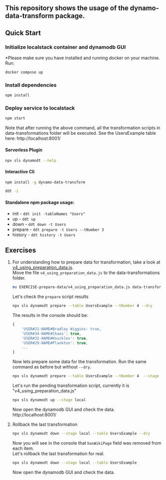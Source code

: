 ## This repository shows the usage of the dynamo-data-transform package.

## Quick Start

### Initialize localstack container and dynamodb GUI
*Please make sure you have installed and running docker on your machine.
Run:
```bash
docker compose up
```

### Install dependencies
```bash
npm install
```

### Deploy service to localstack
```bash
npm start
```

Note that after running the above command, all the transformation scripts in data-transformations folder will be executed.
See the UsersExample table here:
http://localhost:8001/



#### Serverless Plugin
```bash
npx sls dynamodt --help
```

#### Interactive Cli
```bash
npm install -g dynamo-data-transform

ddt -i
```

#### Standalone npm package usage:
- init - `ddt init -tableNames "Users"`
- up - `ddt up`
- down - `ddt down -t Users`
- prepare - `ddt prepare -t Users --tNumber 3`
- history - `ddt history -t Users`



## Exercises
1.  For understanding how to prepare data for transformation, take a look at [v4_using_preparation_data.js](https://github.com/jitsecurity/dynamo-data-transform/blob/main/examples/serverless-localstack/EXERCISE-prepare-data/v4_using_preparation_data.js).  
    Move the file `v4_using_preparation_data.js` to the data-transformations folder.
    ```bash
    mv EXERCISE-prepare-data/v4_using_preparation_data.js data-transformations/UsersExample
    ```
    Let's check the `prepare` script results
    ```bash
    npx sls dynamodt prepare --table UsersExample --tNumber 4 --dry
    ```
    The results in the console should be:
    ```js
    {
        'USER#21-NAME#Bradley Wiggins: true,
        'USER#34-NAME#Chaos': true,
        'USER#32-NAME#Knuckles': true,
        'USER#29-NAME#Plankton': true,
        ...
    }
    ```
    Now lets prepare some data for the transformation. Run the same command as before but without `--dry`.
    ```bash
    npx sls dynamodt prepare --table UsersExample --tNumber 4  --stage local
    ```
    Let's run the pending transformation script, currently it is "v4_using_preparation_data.js"
    ```bash
    npx sls dynamodt up --stage local
    ```
    Now open the dynamodb GUI and check the data.  
    http://localhost:8001/
    
2.  Rollback the last transformation
    ```bash
    npx sls dynamodt down --stage local --table UsersExample --dry
    ```
    Now you will see in the console that `hasWikiPage` field was removed from each item.  
    Let's rollback the last transformation for real.
    ```bash
    npx sls dynamodt down --stage local --table UsersExample
    ```
    Now open the dynamodb GUI and check the data.
